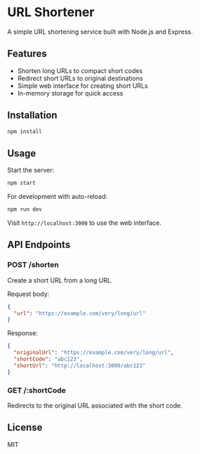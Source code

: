 # URL Shortener

A simple URL shortening service built with Node.js and Express.

## Features

- Shorten long URLs to compact short codes
- Redirect short URLs to original destinations  
- Simple web interface for creating short URLs
- In-memory storage for quick access

## Installation

```bash
npm install
```

## Usage

Start the server:
```bash
npm start
```

For development with auto-reload:
```bash
npm run dev
```

Visit `http://localhost:3000` to use the web interface.

## API Endpoints

### POST /shorten
Create a short URL from a long URL.

Request body:
```json
{
  "url": "https://example.com/very/long/url"
}
```

Response:
```json
{
  "originalUrl": "https://example.com/very/long/url",
  "shortCode": "abc123",
  "shortUrl": "http://localhost:3000/abc123"
}
```

### GET /:shortCode
Redirects to the original URL associated with the short code.

## License

MIT